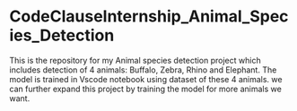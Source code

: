 # CodeClauseInternship_Animal_Species_Detection
This is the repository for my Animal species detection project which includes detection of 4 animals: Buffalo, Zebra, Rhino and Elephant.
The model is trained in Vscode notebook using dataset of these 4 animals. we can further expand this project by training the model for more animals we want.
